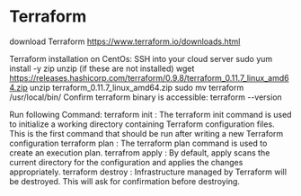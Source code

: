 # Terraform
download Terraform
https://www.terraform.io/downloads.html

Terraform installation on CentOs:
SSH into your cloud server
sudo yum install -y zip unzip (if these are not installed)
wget https://releases.hashicorp.com/terraform/0.9.8/terraform_0.11.7_linux_amd64.zip
unzip terraform_0.11.7_linux_amd64.zip
sudo mv terraform /usr/local/bin/
Confirm terraform binary is accessible: terraform --version

Run following Command:
terraform init : The terraform init command is used to initialize a working directory containing Terraform configuration files. This is the first command that should be run after writing a new Terraform configuration
terraform plan : The terraform plan command is used to create an execution plan.
terrafrom apply : By default, apply scans the current directory for the configuration and applies the changes appropriately. 
terraform destroy : Infrastructure managed by Terraform will be destroyed. This will ask for confirmation before destroying.

